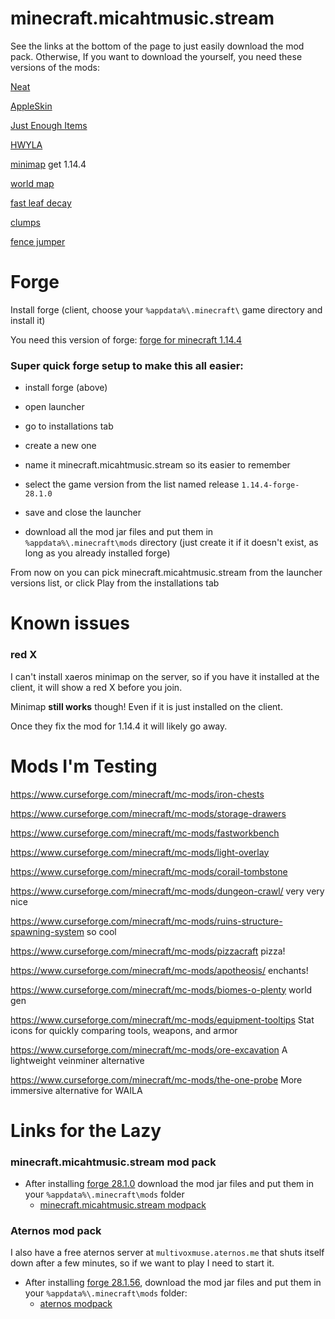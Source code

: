# minecraft.micahtmusic.stream

See the links at the bottom of the page to just easily download the mod pack. Otherwise, If you want to download the yourself, you need these versions of the mods:

[Neat](https://www.curseforge.com/minecraft/mc-mods/neat/download/2755569)

[AppleSkin](https://www.curseforge.com/minecraft/mc-mods/appleskin/download/2755633)

[Just Enough Items](https://www.curseforge.com/minecraft/mc-mods/jei/download/2804030)

[HWYLA](https://www.curseforge.com/minecraft/mc-mods/hwyla/download/2777880)

[minimap](http://chocolateminecraft.com/minimapdownload.php) get 1.14.4

[world map](https://www.curseforge.com/minecraft/mc-mods/xaeros-world-map/download/2784227)

[fast leaf decay](https://www.curseforge.com/minecraft/mc-mods/fast-leaf-decay/download/2758874)

[clumps](https://www.curseforge.com/minecraft/mc-mods/clumps/download/2741398)

[fence jumper](https://www.curseforge.com/minecraft/mc-mods/fence-jumper/download/2753539)


# Forge

Install forge (client, choose your `%appdata%\.minecraft\` game directory and install it)

You need this version of forge: [forge for minecraft 1.14.4](https://files.minecraftforge.net/maven/net/minecraftforge/forge/1.14.4-28.1.0/forge-1.14.4-28.1.0-installer.jar)
	

### Super quick forge setup to make this all easier:

- install forge (above)

- open launcher
- go to installations tab
- create a new one
- name it minecraft.micahtmusic.stream so its easier to remember
- select the game version from the list named release `1.14.4-forge-28.1.0`
- save and close the launcher
- download all the mod jar files and put them in `%appdata%\.minecraft\mods` directory (just create it if it doesn't exist, as long as you already installed forge)

From now on you can pick minecraft.micahtmusic.stream from the launcher versions list, or click Play from the installations tab



# Known issues

### red X

I can't install xaeros minimap on the server, so if you have it installed at the client, it will show a red X before you join.

Minimap **still works** though! Even if it is just installed on the client.

Once they fix the mod for 1.14.4 it will likely go away.



# Mods I'm Testing

https://www.curseforge.com/minecraft/mc-mods/iron-chests

https://www.curseforge.com/minecraft/mc-mods/storage-drawers

https://www.curseforge.com/minecraft/mc-mods/fastworkbench

https://www.curseforge.com/minecraft/mc-mods/light-overlay

https://www.curseforge.com/minecraft/mc-mods/corail-tombstone

https://www.curseforge.com/minecraft/mc-mods/dungeon-crawl/
very very nice

https://www.curseforge.com/minecraft/mc-mods/ruins-structure-spawning-system
so cool

https://www.curseforge.com/minecraft/mc-mods/pizzacraft
pizza!

https://www.curseforge.com/minecraft/mc-mods/apotheosis/
enchants!

https://www.curseforge.com/minecraft/mc-mods/biomes-o-plenty
world gen

https://www.curseforge.com/minecraft/mc-mods/equipment-tooltips
Stat icons for quickly comparing tools, weapons, and armor

https://www.curseforge.com/minecraft/mc-mods/ore-excavation
A lightweight veinminer alternative

https://www.curseforge.com/minecraft/mc-mods/the-one-probe
More immersive alternative for WAILA

# Links for the Lazy

### minecraft.micahtmusic.stream mod pack

- After installing [forge 28.1.0](https://files.minecraftforge.net/maven/net/minecraftforge/forge/1.14.4-28.1.0/forge-1.14.4-28.1.0-installer.jar) download the mod jar files and put them in your `%appdata%\.minecraft\mods` folder
    - [minecraft.micahtmusic.stream modpack](https://raw.githubusercontent.com/micahlagrange/minecraft.micahtmusic.stream/master/modpacks/minecraft.micahtmusic.stream-mods.rar)

### Aternos mod pack

I also have a free aternos server at `multivoxmuse.aternos.me` that shuts itself down after a few minutes, so if we want to play I need to start it.

- After installing [forge 28.1.56](https://files.minecraftforge.net/maven/net/minecraftforge/forge/1.14.4-28.1.56/forge-1.14.4-28.1.56-installer.jar), download the mod jar files and put them in your `%appdata%\.minecraft\mods` folder:
    - [aternos modpack](https://raw.githubusercontent.com/micahlagrange/minecraft.micahtmusic.stream/master/modpacks/multivoxmuse-aternos-mods.rar)

